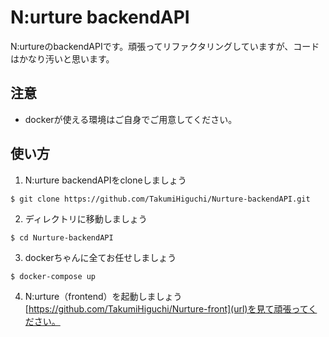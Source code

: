 # N:urture backendAPI

N:urtureのbackendAPIです。頑張ってリファクタリングしていますが、コードはかなり汚いと思います。

## 注意
- dockerが使える環境はご自身でご用意してください。

## 使い方
1. N:urture backendAPIをcloneしましょう
  ```
  $ git clone https://github.com/TakumiHiguchi/Nurture-backendAPI.git
  ```

2. ディレクトリに移動しましょう
  ```
  $ cd Nurture-backendAPI
  ```
  
3. dockerちゃんに全てお任せしましょう
  ```
  $ docker-compose up
  ```

4. N:urture（frontend）を起動しましょう
  [https://github.com/TakumiHiguchi/Nurture-front](url)を見て頑張ってください。
